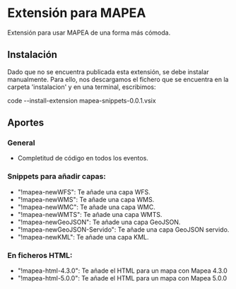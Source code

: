 # Extensión para MAPEA
Extensión para usar MAPEA de una forma más cómoda.

## Instalación
Dado que no se encuentra publicada esta extensión, se debe instalar manualmente. Para ello, nos descargamos el fichero que se encuentra en la carpeta 'instalacion' y en una terminal, escribimos:

code --install-extension mapea-snippets-0.0.1.vsix

## Aportes

### General
- Completitud de código en todos los eventos.

### Snippets para añadir capas:
- "!mapea-newWFS": Te añade una capa WFS.
- "!mapea-newWMS": Te añade una capa WMS.
- "!mapea-newWMC": Te añade una capa WMC.
- "!mapea-newWMTS": Te añade una capa WMTS.
- "!mapea-newGeoJSON": Te añade una capa GeoJSON.
- "!mapea-newGeoJSON-Servido": Te añade una capa GeoJSON servido.
- "!mapea-newKML": Te añade una capa KML.

### En ficheros HTML:
- "!mapea-html-4.3.0": Te añade el HTML para un mapa con Mapea 4.3.0
- "!mapea-html-5.0.0": Te añade el HTML para un mapa con Mapea 5.0.0
